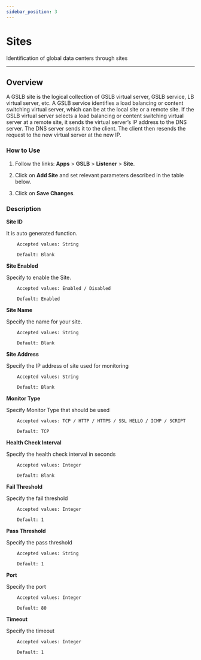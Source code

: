 ```yaml
---
sidebar_position: 3
---
```


# Sites

Identification of global data centers through sites

---

## Overview

A GSLB site is the logical collection of GSLB virtual server, GSLB service, LB virtual server, etc. A GSLB service identifies a load balancing or content switching virtual server, which can be at the local site or a remote site. If the GSLB virtual server selects a load balancing or content switching virtual server at a remote site, it sends the virtual server’s IP address to the DNS server. The DNS server sends it to the client. The client then resends the request to the new virtual server at the new IP.

### How to Use

1. Follow the links: **Apps** > **GSLB** > **Listener** > **Site**.

2. Click on **Add Site** and set relevant parameters described in the table below.

3. Click on **Save Changes**.

### Description


**Site ID**

It is auto generated function.

```
    Accepted values: String

    Default: Blank 
```


**Site Enabled**

Specify to enable the Site.

```
    Accepted values: Enabled / Disabled 

    Default: Enabled 
```


**Site Name**

Specify the name for your site.

```
    Accepted values: String

    Default: Blank 
```


**Site Address**

Specify the IP address of site used for monitoring

```
    Accepted values: String

    Default: Blank 
```


**Monitor Type**

Specify Monitor Type that should be used


```
    Accepted values: TCP / HTTP / HTTPS / SSL HELLO / ICMP / SCRIPT

    Default: TCP 
```


**Health Check Interval**

Specify the health check interval in seconds


```
    Accepted values: Integer

    Default: Blank 
```


**Fail Threshold**

Specify the fail threshold


```
    Accepted values: Integer

    Default: 1 
```


**Pass Threshold**

Specify the pass threshold


```
    Accepted values: String

    Default: 1 
```


**Port**

Specify the port


```
    Accepted values: Integer

    Default: 80
```


**Timeout**

Specify the timeout


```
    Accepted values: Integer

    Default: 1
```